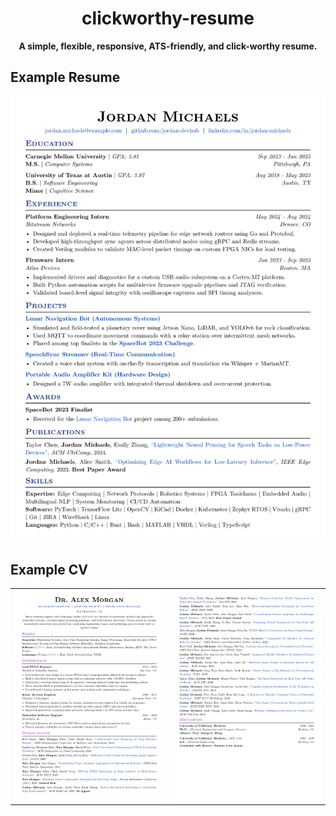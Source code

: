 <div align="center">

# clickworthy-resume

**A simple, flexible, responsive, ATS-friendly, and click-worthy resume.**
</div>

## Example Resume
<a href="./examples/resume-sample.png" target="_blank">
  <picture>
    <source media="(prefers-color-scheme: dark)" srcset="./examples/resume-sample.png">
    <img alt="Example Resume" src="./examples/resume-sample.png">
  </picture>
</a>

## Example CV

<div align="center">
<table>
  <tr>
    <td>
      <a href="./examples/cv-sample-p1.png" target="_blank">
        <picture>
          <source media="(prefers-color-scheme: dark)" srcset="./examples/cv-sample-p1.png">
          <img alt="Example CV-1" src="./examples/cv-sample-p1.png">
        </picture>
      </a>
    </td>
    <td>
      <a href="./examples/cv-sample-p2.png" target="_blank">
        <picture>
          <source media="(prefers-color-scheme: dark)" srcset="./examples/cv-sample-p2.png">
          <img alt="Example CV-2" src="./examples/cv-sample-p2.png">
        </picture>
      </a>
    </td>
  </tr>
</table>

</div>

